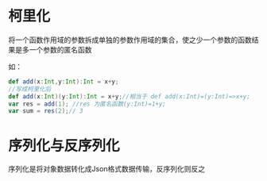 # 柯里化

​	将一个函数作用域的参数拆成单独的参数作用域的集合，使之少一个参数的函数结果是多一个参数的匿名函数

如：

```scala
def add(x:Int,y:Int):Int = x+y;
//写成柯里化后
def add(x:Int)(y:Int):Int = x+y;//相当于 def add(x:Int)=(y:Int)=>x+y;
var res = add(1); //res 为匿名函数(y:Int)=1+y;
var sum = res(2);// 3
```



# 序列化与反序列化



序列化是将对象数据转化成Json格式数据传输，反序列化则反之

